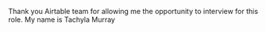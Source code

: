 Thank you Airtable team for allowing me the opportunity to interview for this role. My name is Tachyla Murray

